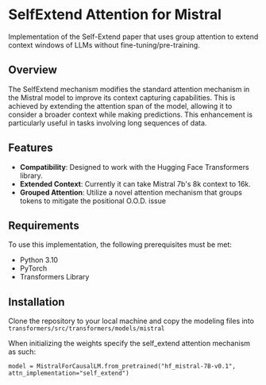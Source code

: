 # SelfExtend Attention for Mistral

Implementation of the Self-Extend paper that uses group attention to extend context windows of LLMs without fine-tuning/pre-training.

## Overview

The SelfExtend mechanism modifies the standard attention mechanism in the Mistral model to improve its context capturing capabilities. This is achieved by extending the attention span of the model, allowing it to consider a broader context while making predictions. This enhancement is particularly useful in tasks involving long sequences of data.

## Features

- **Compatibility**: Designed to work with the Hugging Face Transformers library.
- **Extended Context**: Currently it can take Mistral 7b's 8k context to 16k.
- **Grouped Attention**: Utilize a novel attention mechanism that groups tokens to mitigate the positional O.O.D. issue

## Requirements

To use this implementation, the following prerequisites must be met:

- Python 3.10
- PyTorch
- Transformers Library

## Installation

Clone the repository to your local machine and copy the modeling files into `transformers/src/transformers/models/mistral`

When initializing the weights specify the self_extend attention mechanism as such:

`model = MistralForCausalLM.from_pretrained("hf_mistral-7B-v0.1", attn_implementation="self_extend")`